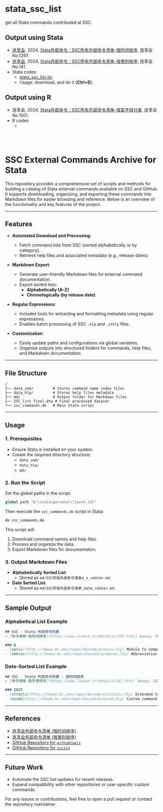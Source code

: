 # stata_ssc_list
get all Stata commands contributed at SSC.

## Output using Stata

- [连享会](https://www.lianxh.cn/search.html?s=连享会), 2024, [Stata外部命令：SSC所有外部命令清单-按时间排序](https://www.lianxh.cn/details/1297.html), 连享会 No.1297.
- [连享会](https://www.lianxh.cn/search.html?s=连享会), 2024, [Stata外部命令：SSC所有外部命令清单-按类别排序](https://www.lianxh.cn/details/141.html), 连享会 No.141.
- Stata codes
  - [stata_ssc_list.do](https://github.com/arlionn/stata_ssc_list/blob/main/stata_ssc_list.do)
  - Usage: download, and do it (**Ctrl+D**). 

## Output using R
- 连享会, 2024, [Stata外部命令：SSC所有外部命令清单-按首字母分类](https://www.lianxh.cn/details/1501.html), 连享会 No.1501.
- R codes
  - []()
<br>
<br>

# SSC External Commands Archive for Stata

This repository provides a comprehensive set of scripts and methods for building a catalog of Stata external commands available on SSC and GitHub. It supports downloading, organizing, and exporting these commands into Markdown files for easier browsing and reference. Below is an overview of the functionality and key features of the project.

---

## Features

- **Automated Download and Processing**:
  - Fetch command lists from SSC (sorted alphabetically or by category).
  - Retrieve help files and associated metadata (e.g., release dates).

- **Markdown Export**:
  - Generate user-friendly Markdown files for external command documentation.
  - Export sorted lists:
    - **Alphabetically (A–Z)**
    - **Chronologically (by release date)**

- **Regular Expressions**:
  - Includes tools for extracting and formatting metadata using regular expressions.
  - Enables batch processing of SSC `.hlp` and `.sthlp` files.

- **Customization**:
  - Easily update paths and configurations via global variables.
  - Organize outputs into structured folders for commands, help files, and Markdown documentation.

---

## File Structure

```
/
├── data_cmd/         # Stores command name index files
├── data_hlp/         # Stores help files metadata
├── md/               # Output folder for Markdown files
├── SSC_list_final.dta # Final processed dataset
└── ssc_commands.do   # Main Stata script
```

---

## Usage

### 1. Prerequisites
- Ensure Stata is installed on your system.
- Create the required directory structure:
  - `data_cmd/`
  - `data_hlp/`
  - `md/`

### 2. Run the Script
Set the global paths in the script:

```stata
global path "D:\stata\personal\lianxh_SSC"
```

Then execute the `ssc_commands.do` script in Stata:

```stata
do ssc_commands.do
```

This script will:
1. Download command names and help files.
2. Process and organize the data.
3. Export Markdown files for documentation.

### 3. Output Markdown Files
- **Alphabetically Sorted List**:
  - Stored as `md/SSC所有外部命令清单a_z_<date>.md`.
- **Date Sorted List**:
  - Stored as `md/SSC所有外部命令清单_date_<date>.md`.

---

## Sample Output

### Alphabetical List Example
```markdown
## SSC - Stata 外部命令列表
> [命令清单-按时间排序](https://www.lianxh.cn/details/1297.html) &ensp; 2023/11/20 &emsp; | &emsp; [连享会](https://www.lianxh.cn) &ensp; [知乎](https://www.zhihu.com/people/arlionn/)

### A
- [aaniv](http://fmwww.bc.edu/repec/bocode/a/aaniv.hlp) Module to compute unbiased IV regression
- [abbrev](http://fmwww.bc.edu/repec/bocode/a/abbrev.hlp) Abbreviation utilities
```

### Date-Sorted List Example
```markdown
## SSC - Stata 外部命令列表 - 按时间排序
> [命令清单-按字母排序](https://www.lianxh.cn/details/141.html) &ensp; 2023/11/20 &emsp; | &emsp; [连享会](https://www.lianxh.cn) &ensp; [知乎](https://www.zhihu.com/people/arlionn/)

### 2023
- [xttools](http://fmwww.bc.edu/repec/bocode/x/xttools.hlp) Extended tools for panel data analysis `2023-11-18`
- [mycmd](http://fmwww.bc.edu/repec/bocode/m/mycmd.hlp) Custom command module `2023-10-25`
```

---

## References

- [连享会外部命令清单 (按时间排序)](https://www.lianxh.cn/details/1297.html)
- [连享会外部命令清单 (按类别排序)](https://www.lianxh.cn/details/141.html)
- [GitHub Repository for `githubtools`](https://github.com/haghish/githubtools)
- [GitHub Repository for `ssczip`](https://github.com/haghish/ssczip)

---

## Future Work

- Automate the SSC hot updates for recent releases.
- Expand compatibility with other repositories or user-specific custom commands.

For any issues or contributions, feel free to open a pull request or contact the repository maintainer.
